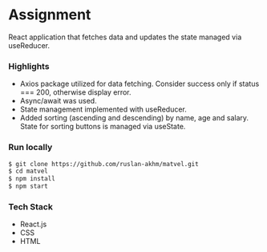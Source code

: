 # Assignment

React application that fetches data and updates the state managed via useReducer.

### Highlights

- Axios package utilized for data fetching. Consider success only if status === 200, otherwise display error.
- Async/await was used.
- State management implemented with useReducer.
- Added sorting (ascending and descending) by name, age and salary. State for sorting buttons is managed via useState.

### Run locally

```sh
$ git clone https://github.com/ruslan-akhm/matvel.git
$ cd matvel
$ npm install
$ npm start
```

### Tech Stack

- React.js
- CSS
- HTML
